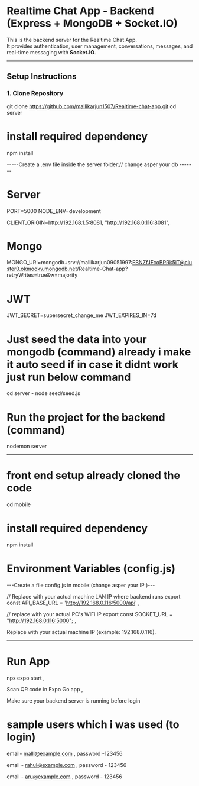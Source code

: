 # Realtime Chat App - Backend (Express + MongoDB + Socket.IO)

This is the backend server for the Realtime Chat App.  
It provides authentication, user management, conversations, messages, and real-time messaging with **Socket.IO**.

---

##  Setup Instructions

### 1. Clone Repository

git clone https://github.com/mallikarjun1507/Realtime-chat-app.git
cd server

# install required dependency

npm install


-----Create a .env file inside the server folder:// change asper your db -------

# Server
PORT=5000
NODE_ENV=development

CLIENT_ORIGIN=http://192.168.1.5:8081, "http://192.168.0.116:8081",


# Mongo
MONGO_URI=mongodb+srv://mallikarjun09051997:FBNZfJFcoBPRk5iT@cluster0.okmookv.mongodb.net/Realtime-Chat-app?retryWrites=true&w=majority

# JWT
JWT_SECRET=supersecret_change_me
JWT_EXPIRES_IN=7d


# Just  seed the data into your mongodb (command) already i make it auto seed if in case it didnt work just run below command
cd server - node seed/seed.js

# Run the project  for the backend (command)
nodemon server


--------------------------------------------------------------------------------------------------------------------------------
# front end setup already cloned the code 
cd mobile 

# install required dependency
 npm install

# Environment Variables (config.js)

---Create a file config.js in mobile:(change asper your IP )---

// Replace with your actual machine LAN IP where backend runs
export const API_BASE_URL =  'http://192.168.0.116:5000/api'  ,


// replace with your actual PC's WiFi IP
export const SOCKET_URL = "http://192.168.0.116:5000";  ,


Replace <your-local-ip> with your actual machine IP (example: 192.168.0.116).


----------------


# Run App
 npx expo start ,

 
 Scan QR code in Expo Go app ,

 
 Make sure your backend server is running before login


 # sample  users which i was used (to login)
 email- malli@example.com ,
 password -123456

 email - rahul@example.com ,
 password - 123456

 email - aru@example.com ,
 password - 123456
 

 


